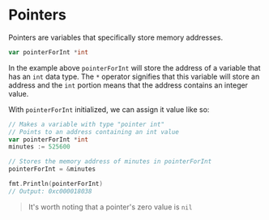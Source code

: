 # Pointers

Pointers are variables that specifically store memory addresses.

```go
var pointerForInt *int
```

In the example above `pointerForInt` will store the address of a variable that has an `int` data type. The `*` operator signifies that this variable will store an address and the `int` portion means that the address contains an integer value.

With `pointerForInt` initialized, we can assign it value like so:

```go
// Makes a variable with type "pointer int"
// Points to an address containing an int value
var pointerForInt *int
minutes := 525600

// Stores the memory address of minutes in pointerForInt
pointerForInt = &minutes

fmt.Println(pointerForInt)
// Output: 0xc000018038
```

> It's worth noting that a pointer's zero value is `nil`
